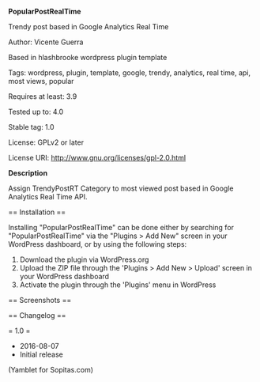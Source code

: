 **PopularPostRealTime**

Trendy post based in Google Analytics Real Time

Author: Vicente Guerra

Based in hlashbrooke wordpress plugin template

Tags: wordpress, plugin, template, google, trendy, analytics, real time, api, most views, popular

Requires at least: 3.9

Tested up to: 4.0

Stable tag: 1.0

License: GPLv2 or later

License URI: http://www.gnu.org/licenses/gpl-2.0.html


**Description**


Assign TrendyPostRT Category to most viewed post based in Google Analytics Real Time API.

== Installation ==

Installing "PopularPostRealTime" can be done either by searching for "PopularPostRealTime" via the "Plugins > Add New" screen in your WordPress dashboard, or by using the following steps:

1. Download the plugin via WordPress.org
1. Upload the ZIP file through the 'Plugins > Add New > Upload' screen in your WordPress dashboard
1. Activate the plugin through the 'Plugins' menu in WordPress

== Screenshots ==



== Changelog ==

= 1.0 =
* 2016-08-07
* Initial release


(Yamblet for Sopitas.com)
